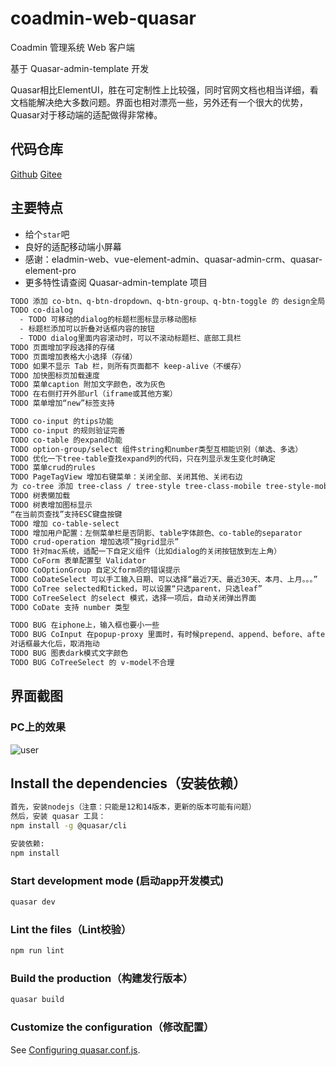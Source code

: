 # coadmin-web-quasar

Coadmin 管理系统 Web 客户端

基于 Quasar-admin-template 开发

Quasar相比ElementUI，胜在可定制性上比较强，同时官网文档也相当详细，看文档能解决绝大多数问题。界面也相对漂亮一些，另外还有一个很大的优势，Quasar对于移动端的适配做得非常棒。

## 代码仓库
[Github](https://github.com/jinjingmail/coadmin-web-quasar)
[Gitee](https://gitee.com/jinjinge/coadmin-web-quasar)

## 主要特点
- 给个`star`吧
- 良好的适配移动端小屏幕
- 感谢：eladmin-web、vue-element-admin、quasar-admin-crm、quasar-element-pro
- 更多特性请查阅 Quasar-admin-template 项目

```bash
TODO 添加 co-btn、q-btn-dropdown、q-btn-group、q-btn-toggle 的 design全局配置
TODO co-dialog
  - TODO 可移动的dialog的标题栏图标显示移动图标
  - 标题栏添加可以折叠对话框内容的按钮
  - TODO dialog里面内容滚动时，可以不滚动标题栏、底部工具栏
TODO 页面增加字段选择的存储
TODO 页面增加表格大小选择（存储）
TODO 如果不显示 Tab 栏，则所有页面都不 keep-alive（不缓存）
TODO 加快图标页加载速度
TODO 菜单caption 附加文字颜色，改为灰色
TODO 在右侧打开外部url（iframe或其他方案）
TODO 菜单增加“new”标签支持

TODO co-input 的tips功能
TODO co-input 的规则验证完善
TODO co-table 的expand功能
TODO option-group/select 组件string和number类型互相能识别（单选、多选）
TODO 优化一下tree-table查找expand列的代码，只在列显示发生变化时确定
TODO 菜单crud的rules
TODO PageTagView 增加右键菜单：关闭全部、关闭其他、关闭右边
为 co-tree 添加 tree-class / tree-style tree-class-mobile tree-style-mobile
TODO 树表懒加载
TODO 树表增加图标显示
“在当前页查找”支持ESC键盘按键
TODO 增加 co-table-select
TODO 增加用户配置：左侧菜单栏是否阴影、table字体颜色、co-table的separator
TODO crud-operation 增加选项“按grid显示”
TODO 针对mac系统，适配一下自定义组件（比如dialog的关闭按钮放到左上角）
TODO CoForm 表单配置型 Validator
TODO CoOptionGroup 自定义form项的错误提示
TODO CoDateSelect 可以手工输入日期、可以选择“最近7天、最近30天、本月、上月。。。”
TODO CoTree selected和ticked，可以设置“只选parent，只选leaf”
TODO CoTreeSelect 的select 模式，选择一项后，自动关闭弹出界面
TODO CoDate 支持 number 类型

TODO BUG 在iphone上，输入框也要小一些
TODO BUG CoInput 在popup-proxy 里面时，有时候prepend、append、before、after 的slot会失效
对话框最大化后，取消拖动
TODO BUG 图表dark模式文字颜色
TODO BUG CoTreeSelect 的 v-model不合理
```

## 界面截图
### PC上的效果
![user](https://gitee.com/jinjinge/coadmin-web-quasar/raw/main/public/img/screen.jpg)

## Install the dependencies（安装依赖）
```bash
首先，安装nodejs（注意：只能是12和14版本，更新的版本可能有问题）
然后，安装 quasar 工具：
npm install -g @quasar/cli

安装依赖:
npm install
```

### Start development mode (启动app开发模式)
```bash
quasar dev
```

### Lint the files（Lint校验）
```bash
npm run lint
```

### Build the production（构建发行版本）
```bash
quasar build
```

### Customize the configuration（修改配置）
See [Configuring quasar.conf.js](https://quasar.dev/quasar-cli/quasar-conf-js).
